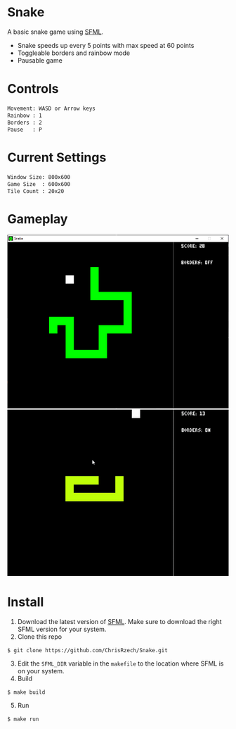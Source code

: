 # Snake
A basic snake game using [SFML](https://www.sfml-dev.org/).

* Snake speeds up every 5 points with max speed at 60 points
* Toggleable borders and rainbow mode
* Pausable game

# Controls
```
Movement: WASD or Arrow keys
Rainbow : 1
Borders : 2
Pause   : P
```

# Current Settings
```
Window Size: 800x600
Game Size  : 600x600
Tile Count : 20x20
```

# Gameplay
![screenshot](.github/screenshot.png)
![rainbow](.github/rainbow.gif)

# Install
1. Download the latest version of [SFML](https://www.sfml-dev.org/download.php). Make sure to download the right SFML version for your system.
2. Clone this repo
```
$ git clone https://github.com/ChrisRzech/Snake.git
```
3. Edit the `SFML_DIR` variable in the `makefile` to the location where SFML is on your system.
4. Build
```
$ make build
```
5. Run
```
$ make run
```